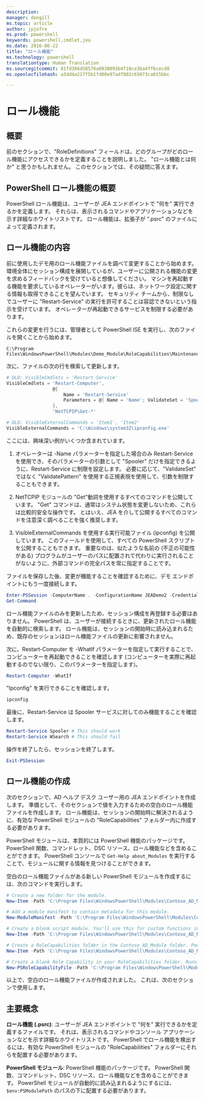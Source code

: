 ```yaml
---
description: 
manager: dongill
ms.topic: article
author: jpjofre
ms.prod: powershell
keywords: powershell,cmdlet,jea
ms.date: 2016-06-22
title: "ロール機能"
ms.technology: powershell
translationtype: Human Translation
ms.sourcegitcommit: 81fd386d58576a8930093b4f18ce36a4ff6cecd0
ms.openlocfilehash: a3dd4a217f5b1fd80e97adf802c65073ca015bbc

---
```


# ロール機能

## 概要
前のセクションで、"RoleDefinitions" フィールドは、どのグループがどのロール機能にアクセスできるかを定義することを説明しました。
"ロール機能とは何か" と思うかもしれません。
このセクションでは、その疑問に答えます。  

## PowerShell ロール機能の概要
PowerShell ロール機能は、ユーザーが JEA エンドポイントで "何を" 実行できるかを定義します。
それらは、表示されるコマンドやアプリケーションなどを示す詳細なホワイトリストです。
ロール機能は、拡張子が ".psrc" のファイルによって定義されます。

## ロール機能の内容
前に使用したデモ用のロール機能ファイルを調べて変更することから始めます。
環境全体にセッション構成を展開しているが、ユーザーに公開される機能の変更を求めるフィードバックを受けていると想像してください。
マシンを再起動する機能を要求しているオペレーターがいます。彼らは、ネットワーク設定に関する情報も取得できることを望んでいます。
セキュリティ チームから、制限なしでユーザーに "Restart-Service" の実行を許可することは容認できないという指示を受けています。
オペレーターが再起動できるサービスを制限する必要があります。

これらの変更を行うには、管理者として PowerShell ISE を実行し、次のファイルを開くことから始めます。

```
C:\Program Files\WindowsPowerShell\Modules\Demo_Module\RoleCapabilities\Maintenance.psrc
```

次に、ファイルの次の行を検索して更新します。

```PowerShell
# OLD: VisibleCmdlets = 'Restart-Service'
VisibleCmdlets = 'Restart-Computer',
                 @{
                     Name = 'Restart-Service'
                     Parameters = @{ Name = 'Name'; ValidateSet = 'Spooler' }
                 },
                 'NetTCPIP\Get-*'

# OLD: VisibleExternalCommands = 'Item1', 'Item2'
VisibleExternalCommands = 'C:\Windows\system32\ipconfig.exe'
```

ここには、興味深い例がいくつか含まれています。

1.  オペレーターは -Name パラメーターを指定した場合のみ Restart-Service を使用でき、そのパラメーターの引数として "Spooler" だけを指定できるように、Restart-Service に制限を設定します。
必要に応じて、"ValidateSet" ではなく "ValidatePattern" を使用する正規表現を使用して、引数を制限することもできます。

2.  NetTCPIP モジュールの "Get"動詞を使用するすべてのコマンドを公開しています。
"Get" コマンドは、通常はシステム状態を変更しないため、これらは比較的安全な操作です。
とはいえ、JEA を介して公開するすべてのコマンドを注意深く調べることを強く推奨します。

3.  VisibleExternalCommands を使用する実行可能ファイル (ipconfig) を公開しています。
このフィールドを使用して、すべての PowerShell スクリプトを公開することもできます。
重要なのは、似たような名前の (不正の可能性がある) プログラムがユーザーのパスに配置されて代わりに実行されることがないように、外部コマンドの完全パスを常に指定することです。

ファイルを保存した後、変更が機能することを確認するために、デモ エンドポイントにもう一度接続します。

```PowerShell
Enter-PSSession -ComputerName . -ConfigurationName JEADemo2 -Credential $NonAdminCred
Get-Command
```
ロール機能ファイルのみを更新したため、セッション構成を再登録する必要はありません。
PowerShell は、ユーザーが接続するときに、更新されたロール機能を自動的に検索します。
ロール機能は、セッションの開始時に読み込まれるため、既存のセッションはロール機能ファイルの更新に影響されません。

次に、Restart-Computer を -WhatIf パラメーターを指定して実行することで、コンピューターを再起動できることを確認します (コンピューターを実際に再起動するのでない限り、このパラメーターを指定します)。

```PowerShell
Restart-Computer -WhatIf
```

"Ipconfig" を実行できることを確認します。

```PowerShell
ipconfig
```

最後に、Restart-Service は Spooler サービスに対してのみ機能することを確認します。

```PowerShell
Restart-Service Spooler # This should work
Restart-Service WSearch # This should fail
```

操作を終了したら、セッションを終了します。

```PowerShell
Exit-PSSession
```

## ロール機能の作成
次のセクションで、AD ヘルプ デスク ユーザー用の JEA エンドポイントを作成します。
準備として、そのセクションで値を入力するための空白のロール機能ファイルを作成します。
ロール機能は、セッションの開始時に解決されるように、有効な PowerShell モジュールの "RoleCapabilities" フォルダー内に作成する必要があります。

PowerShell モジュールは、本質的には PowerShell 機能のパッケージです。
PowerShell 関数、コマンドレット、DSC リソース、ロール機能などを含めることができます。
PowerShell コンソールで `Get-Help about_Modules` を実行することで、モジュールに関する情報を見つけることができます。

空白のロール機能ファイルがある新しい PowerShell モジュールを作成するには、次のコマンドを実行します。  

```PowerShell
# Create a new folder for the module.
New-Item -Path 'C:\Program Files\WindowsPowerShell\Modules\Contoso_AD_Module' -ItemType Directory

# Add a module manifest to contain metadata for this module.
New-ModuleManifest -Path 'C:\Program Files\WindowsPowerShell\Modules\Contoso_AD_Module\Contoso_AD_Module.psd1' -RootModule Contoso_AD_Module.psm1

# Create a blank script module. You'll use this for custom functions in the next section.
New-Item -Path 'C:\Program Files\WindowsPowerShell\Modules\Contoso_AD_Module\Contoso_AD_Module.psm1' -ItemType File

# Create a RoleCapabilities folder in the Contoso_AD_Module folder. PowerShell expects Role Capabilities to be located in a "RoleCapabilities" folder within a module.
New-Item -Path 'C:\Program Files\WindowsPowerShell\Modules\Contoso_AD_Module\RoleCapabilities' -ItemType Directory

# Create a blank Role Capability in your RoleCapabilities folder. Running this command without any additional parameters just creates a blank template.
New-PSRoleCapabilityFile -Path 'C:\Program Files\WindowsPowerShell\Modules\Contoso_AD_Module\RoleCapabilities\ADHelpDesk.psrc'
```

以上で、空白のロール機能ファイルが作成されました。
これは、次のセクションで使用します。

## 主要概念
**ロール機能 (.psrc)**: ユーザーが JEA エンドポイントで "何を" 実行できるかを定義するファイルです。
それは、表示されるコマンドやコンソール アプリケーションなどを示す詳細なホワイトリストです。
PowerShell でロール機能を検出するには、有効な PowerShell モジュールの "RoleCapabilities" フォルダーにそれらを配置する必要があります。

**PowerShell モジュール**: PowerShell 機能のパッケージです。
PowerShell 関数、コマンドレット、DSC リソース、ロール機能などを含めることができます。
PowerShell モジュールが自動的に読み込まれるようにするには、`$env:PSModulePath` のパスの下に配置する必要があります。




<!--HONumber=Jul16_HO1-->


